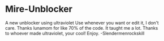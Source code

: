 # Mire-Unblocker
A new unblocker using ultraviolet
Use whenever you want or edit it, I don't care.
Thanks lunamom for like 70% of the code. It taught me a lot.
Thanks to whoever made ultraviolet, your cool!
Enjoy.
-Slendermenrockskill

